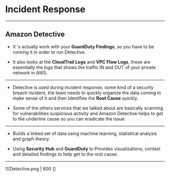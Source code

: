# Incident Response

---

## Amazon Detective

- It 's actually work with your **GuardDuty Findings**, so you have to be running it in order to run Detective.

- It also looks at the **CloudTrail Logs** and **VPC Flow Logs**, these are essentially the logs that shows the traffic IN and OUT of your private network in AWS.

---

- Detective is used during incident response, some kind of a security breach incident, the team needs to quickly organize the data coming in make sense of it and then identifies the **Root Cause** quickly.

- Some of the others services that we talked about are basically scanning for vulnerabilities suspicious activity and Amazon Detective helps to get to the underline cause so you can eradicate the issue.

---

- Builds a linked set of data using machine learning, statistical analysis and graph theory.

- Using **Security Hub** and **GuardDuty** to Provides visualizations, context and detailed findings to help get to the root cause.

---

![[Detective.png | 600 ]]

